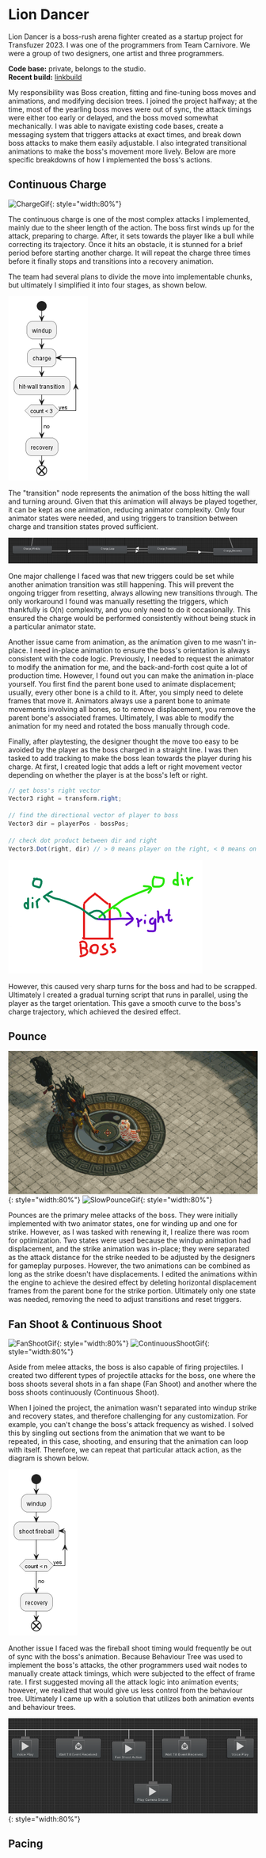 # Lion Dancer

Lion Dancer is a boss-rush arena fighter created as a startup project for Transfuzer 2023. I was one of the programmers from Team Carnivore. We were a group of two designers, one artist and three programmers. 

**Code base:** private, belongs to the studio.<br />
**Recent build:** [linkbuild](https://drive.google.com/file/d/1Siw_MZHfxmzT_oI7Gypt6daOoDTPeoxD/view?usp=sharing)

My responsibility was Boss creation, fitting and fine-tuning boss moves and animations, and modifying decision trees. I joined the project halfway; at the time, most of the yearling boss moves were out of sync, the attack timings were either too early or delayed, and the boss moved somewhat mechanically. I was able to navigate existing code bases, create a messaging system that triggers attacks at exact times, and break down boss attacks to make them easily adjustable. I also integrated transitional animations to make the boss's movement more lively. Below are more specific breakdowns of how I implemented the boss's actions.

## Continuous Charge

![ChargeGif](../img/liondancer/LionDancer_Charge.gif){: style="width:80%"}

The continuous charge is one of the most complex attacks I implemented, mainly due to the sheer length of the action. The boss first winds up for the attack, preparing to charge. After, it sets towards the player like a bull while correcting its trajectory. Once it hits an obstacle, it is stunned for a brief period before starting another charge. It will repeat the charge three times before it finally stops and transitions into a recovery animation.

The team had several plans to divide the move into implementable chunks, but ultimately I simplified it into four stages, as shown below. 

![ChargeActivityDiagram](../img/liondancer/Charge_ActivityDiagram.png)

The "transition" node represents the animation of the boss hitting the wall and turning around. Given that this animation will always be played together, it can be kept as one animation, reducing animator complexity. Only four animator states were needed, and using triggers to transition between charge and transition states proved sufficient. 

![ChargeAnimator](../img/liondancer/Charge_Animator.png)

One major challenge I faced was that new triggers could be set while another animation transition was still happening. This will prevent the ongoing trigger from resetting, always allowing new transitions through. The only workaround I found was manually resetting the triggers, which thankfully is O(n) complexity, and you only need to do it occasionally. This ensured the charge would be performed consistently without being stuck in a particular animator state. 

Another issue came from animation, as the animation given to me wasn't in-place. I need in-place animation to ensure the boss's orientation is always consistent with the code logic. Previously, I needed to request the animator to modify the animation for me, and the back-and-forth cost quite a lot of production time. However, I found out you can make the animation in-place yourself. You first find the parent bone used to animate displacement; usually, every other bone is a child to it. After, you simply need to delete frames that move it. Animators always use a parent bone to animate movements involving all bones, so to remove displacement, you remove the parent bone's associated frames. Ultimately, I was able to modify the animation for my need and rotated the boss manually through code. 

Finally, after playtesting, the designer thought the move too easy to be avoided by the player as the boss charged in a straight line. I was then tasked to add tracking to make the boss lean towards the player during his charge. At first, I created logic that adds a left or right movement vector depending on whether the player is at the boss's left or right. 

``` c# linenums="1"
// get boss's right vector
Vector3 right = transform.right;

// find the directional vector of player to boss
Vector3 dir = playerPos - bossPos;

// check dot product between dir and right
Vector3.Dot(right, dir) // > 0 means player on the right, < 0 means on the left.
```
![ChargePlayerPosChecker](../img/liondancer/Charge_PlayerPosChecker.png)

However, this caused very sharp turns for the boss and had to be scrapped. Ultimately I created a gradual turning script that runs in parallel, using the player as the target orientation. This gave a smooth curve to the boss's charge trajectory, which achieved the desired effect. 

## Pounce 

![FastPounceGif](../img/liondancer/LionDancer_FastPounce.gif){: style="width:80%"}
![SlowPounceGif](../img/liondancer/LionDancer_SlowPounce.gif){: style="width:80%"}

Pounces are the primary melee attacks of the boss. They were initially implemented with two animator states, one for winding up and one for strike. However, as I was tasked with renewing it, I realize there was room for optimization. Two states were used because the windup animation had displacement, and the strike animation was in-place; they were separated as the attack distance for the strike needed to be adjusted by the designers for gameplay purposes. However, the two animations can be combined as long as the strike doesn't have displacements. I edited the animations within the engine to achieve the desired effect by deleting horizontal displacement frames from the parent bone for the strike portion. Ultimately only one state was needed, removing the need to adjust transitions and reset triggers. 

## Fan Shoot & Continuous Shoot

![FanShootGif](../img/liondancer/LionDancer_FanShoot.gif){: style="width:80%"}
![ContinuousShootGif](../img/liondancer/LionDancer_ContinuousShoot.gif){: style="width:80%"}

Aside from melee attacks, the boss is also capable of firing projectiles. I created two different types of projectile attacks for the boss, one where the boss shoots several shots in a fan shape (Fan Shoot) and another where the boss shoots continuously (Continuous Shoot).

When I joined the project, the animation wasn't separated into windup strike and recovery states, and therefore challenging for any customization. For example, you can't change the boss's attack frequency as wished. I solved this by singling out sections from the animation that we want to be repeated, in this case, shooting, and ensuring that the animation can loop with itself. Therefore, we can repeat that particular attack action, as the diagram is shown below. 

![ShootActivityDiagram](../img/liondancer/Shoot_ActivityDiagram.png)

Another issue I faced was the fireball shoot timing would frequently be out of sync with the boss's animation. Because Behaviour Tree was used to implement the boss's attacks, the other programmers used wait nodes to manually create attack timings, which were subjected to the effect of frame rate. I first suggested moving all the attack logic into animation events; however, we realized that would give us less control from the behaviour tree. Ultimately I came up with a solution that utilizes both animation events and behaviour trees. 

![ShootWaitTillEvent](../img/liondancer/Shoot_WaitTillEvent.png){: style="width:80%"}

## Pacing

